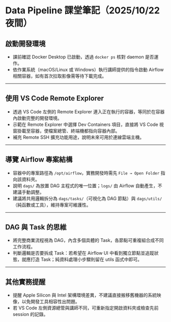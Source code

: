 # Data Pipeline 課堂筆記（2025/10/22 夜間）

## 啟動開發環境

-   課前確認 Docker Desktop 已啟動，透過 `docker ps` 核對 daemon 是否運作。
-   依作業系統（macOS/Linux 或 Windows）執行講師提供的指令啟動 Airflow 相關容器，如有首次拉取影像需等待下載完成。

------------------------------------------------------------------------

## 使用 VS Code Remote Explorer

-   透過 VS Code 左側的 Remote Explorer 連入正在執行的容器，等同於在容器內啟動完整的開發環境。
-   示範在 Remote Explorer 中選擇 Dev Containers 項目，直接將 VS Code 視窗掛載至容器，使檔案總管、終端機都指向容器內部。
-   補充 Remote SSH 擴充功能用途，說明未來可用於連線雲端主機。

------------------------------------------------------------------------

## 導覽 Airflow 專案結構

-   容器中的專案路徑為 `/opt/airflow`，實務開發時需先 `File → Open Folder` 指向該資料夾。
-   說明 `dags/` 為放置 DAG 主程式的唯一位置；`logs/` 由 Airflow 自動產生，不建議手動調整。
-   建議將共用邏輯拆分為 `dags/tasks/`（可視化為 DAG 節點）與 `dags/utils/`（純函數或工具），維持專案可維護性。

------------------------------------------------------------------------

## DAG 與 Task 的思維

-   將完整商業流程視為 DAG，內含多個具體的 Task，各節點可重複組合成不同工作流程。
-   判斷邏輯是否要拆成 Task：若希望在 Airflow UI 中看到獨立節點並追蹤狀態，就應打造 Task；純資料處理小步驟則留在 utils 函式中即可。

------------------------------------------------------------------------

## 其他實務提醒

-   提醒 Apple Silicon 與 Intel 架構環境差異，不建議直接搬移舊機器的系統映像，以免開發工具相容性出問題。
-   若 VS Code 左側資源總管與講師不同，可重新指定開啟資料夾或檢查先前 session 的記錄。
